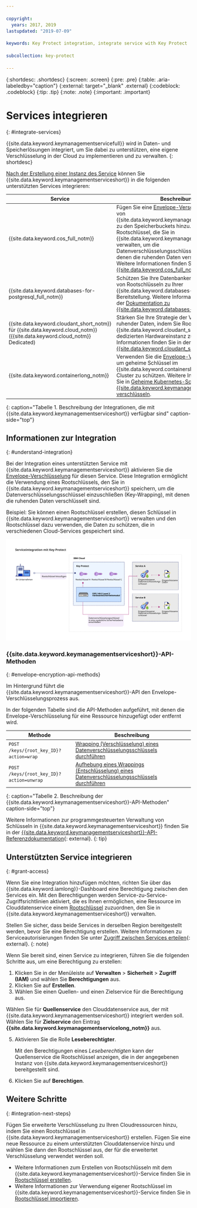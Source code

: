 ```yaml
---

copyright:
  years: 2017, 2019
lastupdated: "2019-07-09"

keywords: Key Protect integration, integrate service with Key Protect

subcollection: key-protect

---
```


{:shortdesc: .shortdesc}
{:screen: .screen}
{:pre: .pre}
{:table: .aria-labeledby="caption"}
{:external: target="_blank" .external}
{:codeblock: .codeblock}
{:tip: .tip}
{:note: .note}
{:important: .important}

# Services integrieren
{: #integrate-services}

{{site.data.keyword.keymanagementservicefull}} wird in Daten- und Speicherlösungen integriert, um Sie dabei zu unterstützen, eine eigene Verschlüsselung in der Cloud zu implementieren und zu verwalten.
{: shortdesc}

[Nach der Erstellung einer Instanz des Service](/docs/services/key-protect?topic=key-protect-provision) können Sie {{site.data.keyword.keymanagementserviceshort}} in die folgenden unterstützten Services integrieren:

| Service | Beschreibung |
| --- | --- |
| {{site.data.keyword.cos_full_notm}} | Fügen Sie eine [Envelope-Verschlüsselung](/docs/services/key-protect?topic=key-protect-envelope-encryption) mithilfe von {{site.data.keyword.keymanagementserviceshort}} zu den Speicherbuckets hinzu. Verwenden Sie Rootschlüssel, die Sie in {{site.data.keyword.keymanagementserviceshort}} verwalten, um die Datenverschlüsselungsschlüssel zu schützen, mit denen die ruhenden Daten verschlüsselt sind. Weitere Informationen finden Sie in [Integration mit {{site.data.keyword.cos_full_notm}}](/docs/services/key-protect?topic=key-protect-integrate-cos).|
| {{site.data.keyword.databases-for-postgresql_full_notm}} | Schützen Sie Ihre Datenbanken durch Zuordnung von Rootschlüsseln zu Ihrer {{site.data.keyword.databases-for-postgresql}}-Bereitstellung. Weitere Informationen finden Sie in der [Dokumentation zu {{site.data.keyword.databases-for-postgresql}}](/docs/services/databases-for-postgresql?topic=cloud-databases-key-protect).|
| {{site.data.keyword.cloudant_short_notm}} für {{site.data.keyword.cloud_notm}} ({{site.data.keyword.cloud_notm}} Dedicated) | Stärken Sie Ihre Strategie der Verschlüsselung ruhender Daten, indem Sie Rootschlüssel zu Ihrer {{site.data.keyword.cloudant_short_notm}}-dedizierten Hardwareinstanz zuordnen. Weitere Informationen finden Sie in der [Dokumentation zu {{site.data.keyword.cloudant_short_notm}}](/docs/services/Cloudant/offerings?topic=cloudant-security#secure-access-control). |
| {{site.data.keyword.containerlong_notm}} | Verwenden Sie die [Envelope-Verschlüsselung](/docs/services/key-protect?topic=key-protect-envelope-encryption), um geheime Schlüssel im {{site.data.keyword.containershort_notm}}-Cluster zu schützen. Weitere Informationen finden Sie in [Geheime Kubernetes-Schlüssel mit {{site.data.keyword.keymanagementserviceshort}} verschlüsseln](/docs/containers?topic=containers-encryption#keyprotect).|
{: caption="Tabelle 1. Beschreibung der Integrationen, die mit {{site.data.keyword.keymanagementserviceshort}} verfügbar sind" caption-side="top"}

## Informationen zur Integration 
{: #understand-integration}

Bei der Integration eines unterstützten Service mit {{site.data.keyword.keymanagementserviceshort}} aktivieren Sie die [Envelope-Verschlüsselung](/docs/services/key-protect?topic=key-protect-envelope-encryption) für diesen Service. Diese Integration ermöglicht die Verwendung eines Rootschlüssels, den Sie in {{site.data.keyword.keymanagementserviceshort}} speichern, um die Datenverschlüsselungsschlüssel einzuschließen (Key-Wrapping), mit denen die ruhenden Daten verschlüsselt sind. 

Beispiel: Sie können einen Rootschlüssel erstellen, diesen Schlüssel in {{site.data.keyword.keymanagementserviceshort}} verwalten und den Rootschlüssel dazu verwenden, die Daten zu schützen, die in verschiedenen Cloud-Services gespeichert sind.

![Diagramm mit kontextbezogener Ansicht Ihrer {{site.data.keyword.keymanagementserviceshort}}-Integration.](../images/kp-integrations.svg)

### {{site.data.keyword.keymanagementserviceshort}}-API-Methoden
{: #envelope-encryption-api-methods}

Im Hintergrund führt die {{site.data.keyword.keymanagementserviceshort}}-API den Envelope-Verschlüsselungsprozess aus.  

In der folgenden Tabelle sind die API-Methoden aufgeführt, mit denen die Envelope-Verschlüsselung für eine Ressource hinzugefügt oder entfernt wird.

| Methode | Beschreibung |
| --- | --- |
| `POST /keys/{root_key_ID}?action=wrap` | [Wrapping (Verschlüsselung) eines Datenverschlüsselungsschlüssels durchführen](/docs/services/key-protect?topic=key-protect-wrap-keys) |
| `POST /keys/{root_key_ID}?action=unwrap` | [Aufhebung eines Wrappings (Entschlüsselung) eines Datenverschlüsselungsschlüssels durchführen](/docs/services/key-protect?topic=key-protect-unwrap-keys) |
{: caption="Tabelle 2. Beschreibung der {{site.data.keyword.keymanagementserviceshort}}-API-Methoden" caption-side="top"}

Weitere Informationen zur programmgesteuerten Verwaltung von Schlüsseln in {{site.data.keyword.keymanagementserviceshort}} finden Sie in der [{{site.data.keyword.keymanagementserviceshort}}-API-Referenzdokumentation](https://{DomainName}/apidocs/key-protect){: external}.
{: tip}

## Unterstützten Service integrieren
{: #grant-access}

Wenn Sie eine Integration hinzufügen möchten, richten Sie über das {{site.data.keyword.iamlong}}-Dashboard eine Berechtigung zwischen den Services ein. Mit den Berechtigungen werden Service-zu-Service-Zugriffsrichtlinien aktiviert, die es Ihnen ermöglichen, eine Ressource im Clouddatenservice einem [Rootschlüssel](/docs/services/key-protect?topic=key-protect-envelope-encryption#key-types) zuzuordnen, den Sie in {{site.data.keyword.keymanagementserviceshort}} verwalten.

Stellen Sie sicher, dass beide Services in derselben Region bereitgestellt werden, bevor Sie eine Berechtigung erstellen. Weitere Informationen zu Serviceautorisierungen finden Sie unter [Zugriff zwischen Services erteilen](/docs/iam?topic=iam-serviceauth){: external}.
{: note}

Wenn Sie bereit sind, einen Service zu integrieren, führen Sie die folgenden Schritte aus, um eine Berechtigung zu erstellen:

1. Klicken Sie in der Menüleiste auf **Verwalten** &gt; **Sicherheit** &gt; **Zugriff (IAM)** und wählen Sie **Berechtigungen** aus. 
2. Klicken Sie auf **Erstellen**.
3. Wählen Sie einen Quellen- und einen Zielservice für die Berechtigung aus.
 
  Wählen Sie für **Quellenservice** den Clouddatenservice aus, der mit {{site.data.keyword.keymanagementserviceshort}} integriert werden soll. Wählen Sie für **Zielservice** den Eintrag **{{site.data.keyword.keymanagementservicelong_notm}}** aus.

5. Aktivieren Sie die Rolle **Leseberechtigter**.

    Mit den Berechtigungen eines _Leseberechtigten_ kann der Quellenservice die Rootschlüssel anzeigen, die in der angegebenen Instanz von {{site.data.keyword.keymanagementserviceshort}} bereitgestellt sind.

6. Klicken Sie auf **Berechtigen**.

## Weitere Schritte
{: #integration-next-steps}

Fügen Sie erweiterte Verschlüsselung zu Ihren Cloudressourcen hinzu, indem Sie einen Rootschlüssel in {{site.data.keyword.keymanagementserviceshort}} erstellen. Fügen Sie eine neue Ressource zu einem unterstützten Clouddatenservice hinzu und wählen Sie dann den Rootschlüssel aus, der für die erweitertet Verschlüsselung verwendet werden soll.

- Weitere Informationen zum Erstellen von Rootschlüsseln mit dem {{site.data.keyword.keymanagementserviceshort}}-Service finden Sie in [Rootschlüssel erstellen](/docs/services/key-protect?topic=key-protect-create-root-keys).
- Weitere Informationen zur Verwendung eigener Rootschlüssel im {{site.data.keyword.keymanagementserviceshort}}-Service finden Sie in [Rootschlüssel importieren](/docs/services/key-protect?topic=key-protect-import-root-keys).


